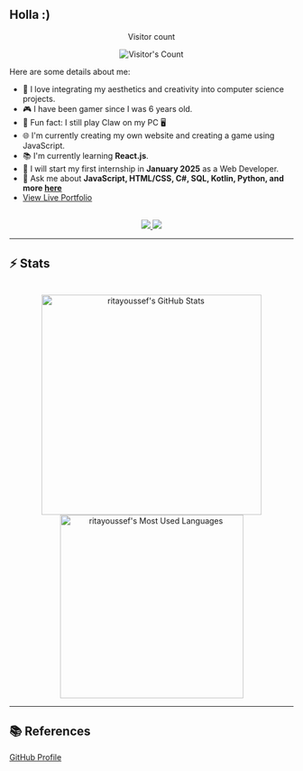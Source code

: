 ## Holla :)



<div align="center"> 
  <p>Visitor count</p>
  <img src="https://profile-counter.glitch.me/ritayoussef/count.svg" alt="Visitor's Count" />
</div>


Here are some details about me:

- 📝 I love integrating my aesthetics and creativity into computer science projects.
- 🎮 I have been gamer since I was 6 years old.
- 🎡 Fun fact: I still play Claw on my PC 🖥️
- 🌐 I'm currently creating my own website and creating a game using JavaScript. 
- 📚 I'm currently learning **React.js**.
- 🚀 I will start my first internship in **January 2025** as a Web Developer.
- 💬 Ask me about **JavaScript, HTML/CSS, C#, SQL, Kotlin, Python, and more [here](https://github.com/ritayoussef/ritayoussef/issues)**
- [View Live Portfolio](https://ritayoussef.github.io/)


<br>

<div align="center">
  <a href="youssef.rita14@gmail.com">
    <img src="https://img.shields.io/badge/Gmail-333333?style=for-the-badge&logo=gmail&logoColor=red" />
  </a>
  <a href="https://www.linkedin.com/in/rita-youssef-759965223/" target="_blank">
    <img src="https://img.shields.io/badge/LinkedIn-0077B5?style=for-the-badge&logo=linkedin&logoColor=white" target="_blank" />
  </a>
</div>

<hr>

## ⚡️ Stats

<br>

<div align=center>
  <img width=390 src="https://github-readme-stats.vercel.app/api?username=ritayoussef&theme=transparent&count_private=true&show_icons=true&rank_icon=github&locale=en" alt="ritayoussef's GitHub Stats" />
 
  <img width=325 src="https://github-readme-stats.vercel.app/api/top-langs?username=ritayoussef&theme=transparent&layout=donut&hide=css&langs_count=8&border_radius=10&show_icons=true&locale=en" alt="ritayoussef's Most Used Languages" />
</div>

<hr>


## 📚 References

[GitHub Profile](https://medium.com/@chijiokeokorji/from-meh-to-marvelous-the-ultimate-guide-to-crafting-a-killer-github-profile-8dd3f6c6d602)
